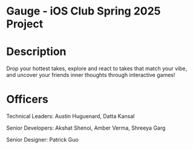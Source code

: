 # Gauge - iOS Club Spring 2025 Project

# Description
Drop your hottest takes, explore and react to takes that match your vibe, and uncover your friends inner thoughts through interactive games!

# Officers
Technical Leaders: Austin Huguenard, Datta Kansal

Senior Developers: Akshat Shenoi, Amber Verma, Shreeya Garg

Senior Designer: Patrick Guo
